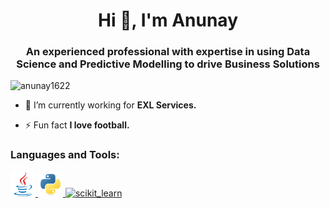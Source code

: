 <h1 align="center">Hi 👋, I'm Anunay</h1>
<h3 align="center">An experienced professional with expertise in using Data Science and Predictive Modelling to drive Business Solutions </h3>

<p align="left"> <img src="https://komarev.com/ghpvc/?username=anunay1622&label=Profile%20views&color=0e75b6&style=flat" alt="anunay1622" /> </p>

- 🔭 I’m currently working for **EXL Services.**

- ⚡ Fun fact **I love football.**


<h3 align="left">Languages and Tools:</h3>
<p align="left"> <a href="https://www.java.com" target="_blank"> <img src="https://raw.githubusercontent.com/devicons/devicon/master/icons/java/java-original.svg" alt="java" width="40" height="40"/> </a> <a href="https://www.python.org" target="_blank"> <img src="https://raw.githubusercontent.com/devicons/devicon/master/icons/python/python-original.svg" alt="python" width="40" height="40"/> </a> <a href="https://scikit-learn.org/" target="_blank"> <img src="https://upload.wikimedia.org/wikipedia/commons/0/05/Scikit_learn_logo_small.svg" alt="scikit_learn" width="40" height="40"/> </a> </p>

